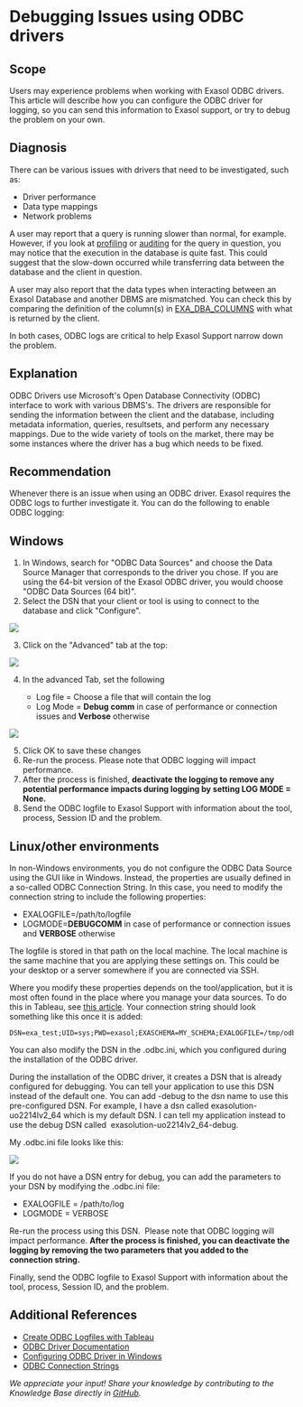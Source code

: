 # Debugging Issues using ODBC drivers 
## Scope

Users may experience problems when working with Exasol ODBC drivers. This article will describe how you can configure the ODBC driver for logging, so you can send this information to Exasol support, or try to debug the problem on your own. 

## Diagnosis

There can be various issues with drivers that need to be investigated, such as: 

* Driver performance
* Data type mappings
* Network problems

A user may report that a query is running slower than normal, for example. However, if you look at [profiling](https://docs.exasol.com/database_concepts/profiling.htm) or [auditing](https://docs.exasol.com/database_concepts/auditing.htm) for the query in question, you may notice that the execution in the database is quite fast. This could suggest that the slow-down occurred while transferring data between the database and the client in question. 

A user may also report that the data types when interacting between an Exasol Database and another DBMS are mismatched. You can check this by comparing the definition of the column(s) in [EXA_DBA_COLUMNS](https://docs.exasol.com/sql_references/system_tables/metadata/exa_dba_columns.htmhttps://docs.exasol.com/sql_references/system_tables/metadata/exa_dba_columns.htm) with what is returned by the client. 

In both cases, ODBC logs are critical to help Exasol Support narrow down the problem. 

## Explanation

ODBC Drivers use Microsoft's Open Database Connectivity (ODBC) interface to work with various DBMS's. The drivers are responsible for sending the information between the client and the database, including metadata information, queries, resultsets, and perform any necessary mappings. Due to the wide variety of tools on the market, there may be some instances where the driver has a bug which needs to be fixed. 

## Recommendation

Whenever there is an issue when using an ODBC driver. Exasol requires the ODBC logs to further investigate it. You can do the following to enable ODBC logging:

## Windows

1. In Windows, search for "ODBC Data Sources" and choose the Data Source Manager that corresponds to the driver you chose. If you are using the 64-bit version of the Exasol ODBC driver, you would choose "ODBC Data Sources (64 bit)".
2. Select the DSN that your client or tool is using to connect to the database and click "Configure".

![](images/Screenshot-2020-11-16-114341.png)

3. Click on the "Advanced" tab at the top:

![](images/Screenshot-2020-11-16-114404.png)

4. In the advanced Tab, set the following


	* Log file = Choose a file that will contain the log
	* Log Mode = **Debug comm** in case of performance or connection issues and **Verbose** otherwise  
	
![](images/Screenshot-2020-11-16-114443.png)

5. Click OK to save these changes
6. Re-run the process.  Please note that ODBC logging will impact performance.
7. After the process is finished, **deactivate the logging to remove any potential performance impacts during logging by setting LOG MODE = None.**
8. Send the ODBC logfile to Exasol Support with information about the tool, process, Session ID and the problem.

## Linux/other environments

In non-Windows environments, you do not configure the ODBC Data Source using the GUI like in Windows. Instead, the properties are usually defined in a so-called ODBC Connection String. In this case, you need to modify the connection string to include the following properties:

* EXALOGFILE=/path/to/logfile
* LOGMODE=**DEBUGCOMM** in case of performance or connection issues and **VERBOSE** otherwise

The logfile is stored in that path on the local machine. The local machine is the same machine that you are applying these settings on. This could be your desktop or a server somewhere if you are connected via SSH. 

Where you modify these properties depends on the tool/application, but it is most often found in the place where you manage your data sources. To do this in Tableau, see [this article](https://exasol.my.site.com/s/article/How-to-create-ODBC-Logfiles-with-Tableau). Your connection string should look something like this once it is added:


```markup
DSN=exa_test;UID=sys;PWD=exasol;EXASCHEMA=MY_SCHEMA;EXALOGFILE=/tmp/odbc_logs.txt;LOGMODE=VERBOSE
```
You can also modify the DSN in the .odbc.ini, which you configured during the installation of the ODBC driver.  

During the installation of the ODBC driver, it creates a DSN that is already configured for debugging. You can tell your application to use this DSN instead of the default one. You can add -debug to the dsn name to use this pre-configured DSN. For example, I have a dsn called exasolution-uo2214lv2_64 which is my default DSN. I can tell my application instead to use the debug DSN called  exasolution-uo2214lv2_64-debug.

My .odbc.ini file looks like this:

![](images/Screenshot-2021-01-14-150259.png)

If you do not have a DSN entry for debug, you can add the parameters to your DSN by modifying the .odbc.ini file:

* EXALOGFILE = /path/to/log
* LOGMODE = VERBOSE

Re-run the process using this DSN.  Please note that ODBC logging will impact performance. **After the process is finished, you can deactivate the logging by removing the two parameters that you added to the connection string.**

Finally, send the ODBC logfile to Exasol Support with information about the tool, process, Session ID, and the problem. 

## Additional References

* [Create ODBC Logfiles with Tableau](https://exasol.my.site.com/s/article/How-to-create-ODBC-Logfiles-with-Tableau)
* [ODBC Driver Documentation](https://docs.exasol.com/connect_exasol/drivers/odbc.htm)
* [Configuring ODBC Driver in Windows](https://docs.exasol.com/connect_exasol/drivers/odbc/odbc_windows.htm)
* [ODBC Connection Strings](https://docs.exasol.com/connect_exasol/drivers/odbc/using_odbc.htm#ConnectingthroughConnectionStrings)

*We appreciate your input! Share your knowledge by contributing to the Knowledge Base directly in [GitHub](https://github.com/exasol/public-knowledgebase).* 